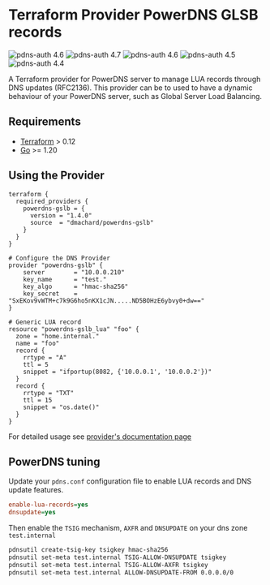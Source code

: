 # Terraform Provider PowerDNS GLSB records

![pdns-auth 4.6](https://img.shields.io/badge/pdns_auth%204.8-tested-green) ![pdns-auth 4.7](https://img.shields.io/badge/pdns_auth%204.7-tested-green) ![pdns-auth 4.6](https://img.shields.io/badge/pdns_auth%204.6-tested-green) ![pdns-auth 4.5](https://img.shields.io/badge/pdns_auth%204.5-tested-green) ![pdns-auth 4.4](https://img.shields.io/badge/pdns_auth%204.4-tested-green)

A Terraform provider for PowerDNS server to manage LUA records through DNS updates (RFC2136).
This provider can be to used to have a dynamic behaviour of your PowerDNS server, such as Global Server Load Balancing.

## Requirements

- [Terraform](https://www.terraform.io/downloads.html) > 0.12
- [Go](https://golang.org/doc/install) >= 1.20

## Using the Provider

```hcl
terraform {
  required_providers {
    powerdns-gslb = {
      version = "1.4.0"
      source  = "dmachard/powerdns-gslb"
    }
  }
}

# Configure the DNS Provider
provider "powerdns-gslb" {
    server        = "10.0.0.210"
    key_name      = "test."
    key_algo      = "hmac-sha256"
    key_secret    = "SxEKov9vWTM+c7k9G6ho5nKX1cJN.....ND5BOHzE6ybvy0+dw=="
}

# Generic LUA record
resource "powerdns-gslb_lua" "foo" {
  zone = "home.internal."
  name = "foo"
  record {
    rrtype = "A"
    ttl = 5
    snippet = "ifportup(8082, {'10.0.0.1', '10.0.0.2'})"
  }
  record {
    rrtype = "TXT"
    ttl = 15
    snippet = "os.date()"
  }
}
```

For detailed usage see [provider's documentation page](https://registry.terraform.io/providers/dmachard/powerdns-gslb/latest/docs)

## PowerDNS tuning

Update your `pdns.conf` configuration file  to enable LUA records and DNS update features.

```ini
enable-lua-records=yes
dnsupdate=yes
```

Then enable the `TSIG` mechanism, `AXFR` and `DNSUPDATE` on your dns zone `test.internal`

```bash
pdnsutil create-tsig-key tsigkey hmac-sha256
pdnsutil set-meta test.internal TSIG-ALLOW-DNSUPDATE tsigkey
pdnsutil set-meta test.internal TSIG-ALLOW-AXFR tsigkey
pdnsutil set-meta test.internal ALLOW-DNSUPDATE-FROM 0.0.0.0/0
```
